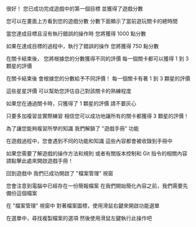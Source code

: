 很好！
您已成功完成遊戲中的第一個目標
並獲得了遊戲分數

您可以在畫面上方看到您的遊戲分數
分數下面顯示了當前遊玩關卡的總時間

當您達成目標且沒有執行錯誤的操作時
您將獲得 1000 點分數

如果在達成目標的過程中，執行了錯誤的操作
您將獲得 750 點分數

在關卡結束後，
您將根據您的分數獲得不同的評價
每一個關卡都可以獲得 1 到 3 顆星的評價

在關卡結束後
會根據您的分數給予不同評價！
每一個關卡有著 1 到 3 顆星的評價

這些星星評價
可以幫助您評估自己對該關卡的熟練程度

如果您在通過關卡時，只獲得了 1 顆星的評價
請不要灰心

只要多加複習並實際練習
相信您可以成功地讓所有的關卡都獲得 3 顆星的評價！

為了讓您能夠複習所學的知識
我們解鎖了 "遊戲手冊" 功能

在遊戲過程中，您會遇到不同的功能和知識
這些內容都會被收錄到手冊中

如果您需要了解遊戲的操作方法和規則
或者有關版本控制和 Git 指令的相關內容
請點擊此處來開啟遊戲手冊！

回到遊戲中
我們已成功開啟了 "檔案管理" 視窗

您會注意到電腦中已經存在一份簡報檔案
在我們開始簡化內容之前，我們需要先備份這個檔案

在 "檔案管理" 視窗中
對著檔案圖標，使用滑鼠右鍵來開啟功能選單

在選單中，尋找複製檔案的選項
然後使用滑鼠左鍵執行此操作吧
